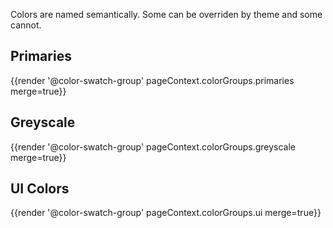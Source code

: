 Colors are named semantically. Some can be overriden by theme and some cannot.

## Primaries
{{render '@color-swatch-group' pageContext.colorGroups.primaries merge=true}}

## Greyscale
{{render '@color-swatch-group' pageContext.colorGroups.greyscale merge=true}}

## UI Colors
{{render '@color-swatch-group' pageContext.colorGroups.ui merge=true}}
